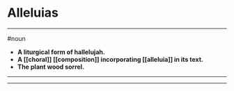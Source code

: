 # Alleluias
---
#noun
- **A liturgical form of hallelujah.**
- **A [[choral]] [[composition]] incorporating [[alleluia]] in its text.**
- **The plant wood sorrel.**
---
---

